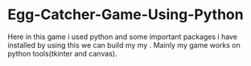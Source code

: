 # Egg-Catcher-Game-Using-Python
Here in this game i used  python and  some important packages i have installed by using this we can build my my . Mainly my game works on python tools(tkinter and canvas).
